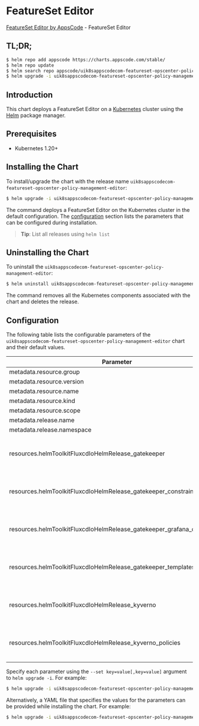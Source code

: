 # FeatureSet Editor

[FeatureSet Editor by AppsCode](https://appscode.com) - FeatureSet Editor

## TL;DR;

```bash
$ helm repo add appscode https://charts.appscode.com/stable/
$ helm repo update
$ helm search repo appscode/uik8sappscodecom-featureset-opscenter-policy-management-editor --version=v0.16.0
$ helm upgrade -i uik8sappscodecom-featureset-opscenter-policy-management-editor appscode/uik8sappscodecom-featureset-opscenter-policy-management-editor -n default --create-namespace --version=v0.16.0
```

## Introduction

This chart deploys a FeatureSet Editor on a [Kubernetes](http://kubernetes.io) cluster using the [Helm](https://helm.sh) package manager.

## Prerequisites

- Kubernetes 1.20+

## Installing the Chart

To install/upgrade the chart with the release name `uik8sappscodecom-featureset-opscenter-policy-management-editor`:

```bash
$ helm upgrade -i uik8sappscodecom-featureset-opscenter-policy-management-editor appscode/uik8sappscodecom-featureset-opscenter-policy-management-editor -n default --create-namespace --version=v0.16.0
```

The command deploys a FeatureSet Editor on the Kubernetes cluster in the default configuration. The [configuration](#configuration) section lists the parameters that can be configured during installation.

> **Tip**: List all releases using `helm list`

## Uninstalling the Chart

To uninstall the `uik8sappscodecom-featureset-opscenter-policy-management-editor`:

```bash
$ helm uninstall uik8sappscodecom-featureset-opscenter-policy-management-editor -n default
```

The command removes all the Kubernetes components associated with the chart and deletes the release.

## Configuration

The following table lists the configurable parameters of the `uik8sappscodecom-featureset-opscenter-policy-management-editor` chart and their default values.

|                               Parameter                                | Description |                                                                                                                                                                                                                                                                                                                                                                 Default                                                                                                                                                                                                                                                                                                                                                                 |
|------------------------------------------------------------------------|-------------|-----------------------------------------------------------------------------------------------------------------------------------------------------------------------------------------------------------------------------------------------------------------------------------------------------------------------------------------------------------------------------------------------------------------------------------------------------------------------------------------------------------------------------------------------------------------------------------------------------------------------------------------------------------------------------------------------------------------------------------------|
| metadata.resource.group                                                |             | <code>ui.k8s.appscode.com</code>                                                                                                                                                                                                                                                                                                                                                                                                                                                                                                                                                                                                                                                                                                        |
| metadata.resource.version                                              |             | <code>v1alpha1</code>                                                                                                                                                                                                                                                                                                                                                                                                                                                                                                                                                                                                                                                                                                                   |
| metadata.resource.name                                                 |             | <code>featuresets</code>                                                                                                                                                                                                                                                                                                                                                                                                                                                                                                                                                                                                                                                                                                                |
| metadata.resource.kind                                                 |             | <code>FeatureSet</code>                                                                                                                                                                                                                                                                                                                                                                                                                                                                                                                                                                                                                                                                                                                 |
| metadata.resource.scope                                                |             | <code>Cluster</code>                                                                                                                                                                                                                                                                                                                                                                                                                                                                                                                                                                                                                                                                                                                    |
| metadata.release.name                                                  |             | <code>RELEASE-NAME</code>                                                                                                                                                                                                                                                                                                                                                                                                                                                                                                                                                                                                                                                                                                               |
| metadata.release.namespace                                             |             | <code>default</code>                                                                                                                                                                                                                                                                                                                                                                                                                                                                                                                                                                                                                                                                                                                    |
| resources.helmToolkitFluxcdIoHelmRelease_gatekeeper                    |             | <code>{"apiVersion":"helm.toolkit.fluxcd.io/v2","kind":"HelmRelease","metadata":{"labels":{"app.kubernetes.io/component":"gatekeeper"},"name":"gatekeeper","namespace":"kubeops"},"spec":{"chart":{"spec":{"chart":"gatekeeper","sourceRef":{"kind":"HelmRepository","name":"appscode-charts-oci","namespace":"kubeops"},"version":"3.13.3"}},"install":{"crds":"CreateReplace","createNamespace":true,"remediation":{"retries":-1}},"interval":"5m","releaseName":"gatekeeper","storageNamespace":"gatekeeper-system","targetNamespace":"gatekeeper-system","timeout":"30m","upgrade":{"crds":"CreateReplace","remediation":{"retries":-1}},"values":{"constraintViolationsLimit":100}}}</code>                                        |
| resources.helmToolkitFluxcdIoHelmRelease_gatekeeper_constraints        |             | <code>{"apiVersion":"helm.toolkit.fluxcd.io/v2","kind":"HelmRelease","metadata":{"labels":{"app.kubernetes.io/component":"gatekeeper-constraints"},"name":"gatekeeper-constraints","namespace":"kubeops"},"spec":{"chart":{"spec":{"chart":"gatekeeper-library","sourceRef":{"kind":"HelmRepository","name":"appscode-charts-oci","namespace":"kubeops"},"version":"v2023.10.1"}},"install":{"crds":"CreateReplace","createNamespace":true,"remediation":{"retries":-1}},"interval":"5m","releaseName":"gatekeeper-constraints","storageNamespace":"gatekeeper-system","targetNamespace":"gatekeeper-system","timeout":"30m","upgrade":{"crds":"CreateReplace","remediation":{"retries":-1}},"values":{"enable":"constraints"}}}</code> |
| resources.helmToolkitFluxcdIoHelmRelease_gatekeeper_grafana_dashboards |             | <code>{"apiVersion":"helm.toolkit.fluxcd.io/v2","kind":"HelmRelease","metadata":{"labels":{"app.kubernetes.io/component":"gatekeeper-grafana-dashboards"},"name":"gatekeeper-grafana-dashboards","namespace":"kubeops"},"spec":{"chart":{"spec":{"chart":"gatekeeper-grafana-dashboards","sourceRef":{"kind":"HelmRepository","name":"appscode-charts-oci","namespace":"kubeops"},"version":"v2023.10.1"}},"install":{"crds":"CreateReplace","createNamespace":true,"remediation":{"retries":-1}},"interval":"5m","releaseName":"gatekeeper-grafana-dashboards","storageNamespace":"gatekeeper-system","targetNamespace":"gatekeeper-system","timeout":"30m","upgrade":{"crds":"CreateReplace","remediation":{"retries":-1}}}}</code>   |
| resources.helmToolkitFluxcdIoHelmRelease_gatekeeper_templates          |             | <code>{"apiVersion":"helm.toolkit.fluxcd.io/v2","kind":"HelmRelease","metadata":{"labels":{"app.kubernetes.io/component":"gatekeeper-templates"},"name":"gatekeeper-templates","namespace":"kubeops"},"spec":{"chart":{"spec":{"chart":"gatekeeper-library","sourceRef":{"kind":"HelmRepository","name":"appscode-charts-oci","namespace":"kubeops"},"version":"v2023.10.1"}},"install":{"crds":"CreateReplace","createNamespace":true,"remediation":{"retries":-1}},"interval":"5m","releaseName":"gatekeeper-templates","storageNamespace":"gatekeeper-system","targetNamespace":"gatekeeper-system","timeout":"30m","upgrade":{"crds":"CreateReplace","remediation":{"retries":-1}},"values":{"enable":"templates"}}}</code>         |
| resources.helmToolkitFluxcdIoHelmRelease_kyverno                       |             | <code>{"apiVersion":"helm.toolkit.fluxcd.io/v2","kind":"HelmRelease","metadata":{"labels":{"app.kubernetes.io/component":"kyverno"},"name":"kyverno","namespace":"kubeops"},"spec":{"chart":{"spec":{"chart":"kyverno","sourceRef":{"kind":"HelmRepository","name":"appscode-charts-oci","namespace":"kubeops"},"version":"3.2.6"}},"install":{"crds":"CreateReplace","createNamespace":true,"remediation":{"retries":-1}},"interval":"5m","releaseName":"kyverno","storageNamespace":"kyverno","targetNamespace":"kyverno","timeout":"30m","upgrade":{"crds":"CreateReplace","remediation":{"retries":-1}}}}</code>                                                                                                                    |
| resources.helmToolkitFluxcdIoHelmRelease_kyverno_policies              |             | <code>{"apiVersion":"helm.toolkit.fluxcd.io/v2","kind":"HelmRelease","metadata":{"labels":{"app.kubernetes.io/component":"kyverno-policies"},"name":"kyverno-policies","namespace":"kubeops"},"spec":{"chart":{"spec":{"chart":"kyverno-policies","sourceRef":{"kind":"HelmRepository","name":"appscode-charts-oci","namespace":"kubeops"},"version":"3.2.5"}},"install":{"crds":"CreateReplace","createNamespace":true,"remediation":{"retries":-1}},"interval":"5m","releaseName":"kyverno-policies","storageNamespace":"falco","targetNamespace":"falco","timeout":"30m","upgrade":{"crds":"CreateReplace","remediation":{"retries":-1}}}}</code>                                                                                    |


Specify each parameter using the `--set key=value[,key=value]` argument to `helm upgrade -i`. For example:

```bash
$ helm upgrade -i uik8sappscodecom-featureset-opscenter-policy-management-editor appscode/uik8sappscodecom-featureset-opscenter-policy-management-editor -n default --create-namespace --version=v0.16.0 --set metadata.resource.group=ui.k8s.appscode.com
```

Alternatively, a YAML file that specifies the values for the parameters can be provided while
installing the chart. For example:

```bash
$ helm upgrade -i uik8sappscodecom-featureset-opscenter-policy-management-editor appscode/uik8sappscodecom-featureset-opscenter-policy-management-editor -n default --create-namespace --version=v0.16.0 --values values.yaml
```

